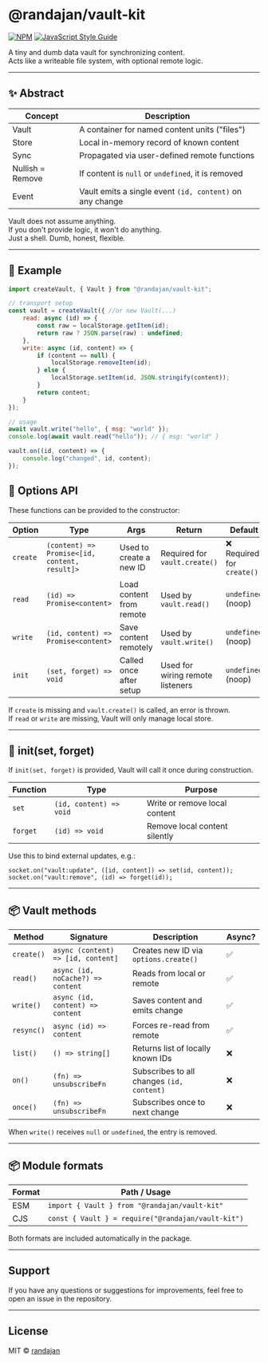 # @randajan/vault-kit

[![NPM](https://img.shields.io/npm/v/@randajan/vault-kit.svg)](https://www.npmjs.com/package/@randajan/std-io) [![JavaScript Style Guide](https://img.shields.io/badge/code_style-standard-brightgreen.svg)](https://standardjs.com)

A tiny and dumb data vault for synchronizing content.  
Acts like a writeable file system, with optional remote logic.

---

## ✨ Abstract

| Concept | Description |
|--------|-------------|
| Vault | A container for named content units ("files") |
| Store | Local in-memory record of known content |
| Sync | Propagated via user-defined remote functions |
| Nullish = Remove | If content is `null` or `undefined`, it is removed |
| Event | Vault emits a single event `(id, content)` on any change |

Vault does not assume anything.  
If you don't provide logic, it won't do anything.  
Just a shell. Dumb, honest, flexible.

---

## 🧪 Example

```js
import createVault, { Vault } from "@randajan/vault-kit";

// transport setup
const vault = createVault({ //or new Vault(...)
    read: async (id) => {
        const raw = localStorage.getItem(id);
        return raw ? JSON.parse(raw) : undefined;
    },
    write: async (id, content) => {
        if (content == null) {
            localStorage.removeItem(id);
        } else {
            localStorage.setItem(id, JSON.stringify(content));
        }
        return content;
    }
});

// usage
await vault.write("hello", { msg: "world" });
console.log(await vault.read("hello")); // { msg: "world" }

vault.on((id, content) => {
    console.log("changed", id, content);
});
```


## 🧩 Options API

These functions can be provided to the constructor:

| Option         | Type                    | Args                          | Return                             | Default            |
|----------------|-------------------------|-------------------------------|-------------------------------------|--------------------|
| `create`       | `(content) => Promise<[id, content, result]>` | Used to create a new ID | Required for `vault.create()`      | ❌ Required for `create()` |
| `read`         | `(id) => Promise<content>`           | Load content from remote     | Used by `vault.read()`             | `undefined` (noop) |
| `write`        | `(id, content) => Promise<content>`  | Save content remotely        | Used by `vault.write()`            | `undefined` (noop) |
| `init`         | `(set, forget) => void`              | Called once after setup      | Used for wiring remote listeners   | `undefined` (noop)         |

If `create` is missing and `vault.create()` is called, an error is thrown.  
If `read` or `write` are missing, Vault will only manage local store.

---

## 🔁 init(set, forget)

If `init(set, forget)` is provided, Vault will call it once during construction.

| Function | Type                       | Purpose                              |
|----------|----------------------------|--------------------------------------|
| `set`    | `(id, content) => void`    | Write or remove local content        |
| `forget` | `(id) => void`             | Remove local content silently        |

Use this to bind external updates, e.g.:

```
socket.on("vault:update", ([id, content]) => set(id, content));
socket.on("vault:remove", (id) => forget(id));
```

---

## 📦 Vault methods

| Method         | Signature                          | Description                          | Async? |
|----------------|------------------------------------|--------------------------------------|--------|
| `create()`     | `async (content) => [id, content]` | Creates new ID via `options.create()` | ✅     |
| `read()`       | `async (id, noCache?) => content`  | Reads from local or remote           | ✅     |
| `write()`      | `async (id, content) => content`   | Saves content and emits change       | ✅     |
| `resync()`     | `async (id) => content`            | Forces re-read from remote           | ✅     |
| `list()`       | `() => string[]`                   | Returns list of locally known IDs    | ❌     |
| `on()`         | `(fn) => unsubscribeFn`            | Subscribes to all changes `(id, content)` | ❌ |
| `once()`       | `(fn) => unsubscribeFn`            | Subscribes once to next change       | ❌     |

When `write()` receives `null` or `undefined`, the entry is removed.

---

## 📦 Module formats

| Format | Path / Usage           |
|--------|------------------------|
| ESM    | `import { Vault } from "@randajan/vault-kit"` |
| CJS    | `const { Vault } = require("@randajan/vault-kit")` |

Both formats are included automatically in the package.


---

## **Support**
If you have any questions or suggestions for improvements, feel free to open an issue in the repository.

---

## **License**
MIT © [randajan](https://github.com/randajan)